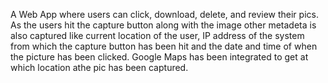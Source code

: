 A Web App where users can click, download, delete, and review their pics. As the users hit the capture button along with the image other metadeta is also captured like current location of the user, IP address of the system from which the capture button has been hit and the date and time of when the picture has been clicked. Google Maps has been integrated to get at which location athe pic has been captured.
